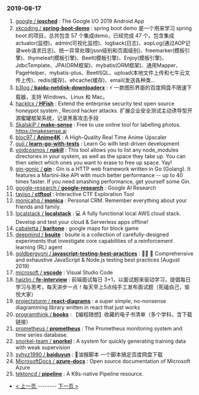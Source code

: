 ### 2019-08-17 
1. [google / **iosched**](https://github.com/google/iosched) : The Google I/O 2019 Android App
1. [xkcoding / **spring-boot-demo**](https://github.com/xkcoding/spring-boot-demo) : spring boot demo 是一个用来学习 spring boot 的项目，总共包含 57 个集成demo，已经完成 47 个。包含集成 actuator(监控)、admin(可视化监控)、logback(日志)、aopLog(通过AOP记录web请求日志)、统一异常处理(json级别和页面级别)、freemarker(模板引擎)、thymeleaf(模板引擎)、Beetl(模板引擎)、Enjoy(模板引擎)、JdbcTemplate、JPA(ORM框架)、mybatis(ORM框架)、通用Mapper、PageHelper、mybatis-plus、BeetlSQL、upload(本地文件上传和七牛云文件上传)、redis(缓存)、ehcache(缓存)、email(发送各种类…
1. [b3log / **baidu-netdisk-downloaderx**](https://github.com/b3log/baidu-netdisk-downloaderx) : ⚡️ 一款图形界面的百度网盘不限速下载器，支持 Windows、Linux 和 Mac。
1. [hacklcx / **HFish**](https://github.com/hacklcx/HFish) : Extend the enterprise security test open source honeypot system , Record hacker attacks. 扩展企业安全测试主动诱导型开源蜜罐框架系统，记录黑客攻击手段
1. [SkalskiP / **make-sense**](https://github.com/SkalskiP/make-sense) : Free to use online tool for labelling photos. https://makesense.ai
1. [bloc97 / **Anime4K**](https://github.com/bloc97/Anime4K) : A High-Quality Real Time Anime Upscaler
1. [quii / **learn-go-with-tests**](https://github.com/quii/learn-go-with-tests) : Learn Go with test-driven development
1. [voidcosmos / **npkill**](https://github.com/voidcosmos/npkill) : This tool allows you to list any node_modules directories in your system, as well as the space they take up. You can then select which ones you want to erase to free up space. Yay!
1. [gin-gonic / **gin**](https://github.com/gin-gonic/gin) : Gin is a HTTP web framework written in Go (Golang). It features a Martini-like API with much better performance -- up to 40 times faster. If you need smashing performance, get yourself some Gin.
1. [google-research / **google-research**](https://github.com/google-research/google-research) : Google AI Research
1. [taviso / **ctftool**](https://github.com/taviso/ctftool) : Interactive CTF Exploration Tool
1. [monicahq / **monica**](https://github.com/monicahq/monica) : Personal CRM. Remember everything about your friends and family.
1. [localstack / **localstack**](https://github.com/localstack/localstack) : 💻 A fully functional local AWS cloud stack. Develop and test your cloud & Serverless apps offline!
1. [cabaletta / **baritone**](https://github.com/cabaletta/baritone) : google maps for block game
1. [deepmind / **bsuite**](https://github.com/deepmind/bsuite) : bsuite is a collection of carefully-designed experiments that investigate core capabilities of a reinforcement learning (RL) agent
1. [goldbergyoni / **javascript-testing-best-practices**](https://github.com/goldbergyoni/javascript-testing-best-practices) : 📗🌐 🚢 Comprehensive and exhaustive JavaScript & Node.js testing best practices (August 2019)
1. [microsoft / **vscode**](https://github.com/microsoft/vscode) : Visual Studio Code
1. [haizlin / **fe-interview**](https://github.com/haizlin/fe-interview) : 前端面试每日 3+1，以面试题来驱动学习，提倡每日学习与思考，每天进步一点！每天早上5点纯手工发布面试题（死磕自己，愉悦大家）
1. [projectstorm / **react-diagrams**](https://github.com/projectstorm/react-diagrams) : a super simple, no-nonsense diagramming library written in react that just works
1. [programthink / **books**](https://github.com/programthink/books) : 【编程随想】收藏的电子书清单（多个学科，含下载链接）
1. [prometheus / **prometheus**](https://github.com/prometheus/prometheus) : The Prometheus monitoring system and time series database.
1. [snorkel-team / **snorkel**](https://github.com/snorkel-team/snorkel) : A system for quickly generating training data with weak supervision
1. [syhyz1990 / **baiduyun**](https://github.com/syhyz1990/baiduyun) : 🖖油猴脚本 一个脚本搞定百度网盘下载
1. [MicrosoftDocs / **azure-docs**](https://github.com/MicrosoftDocs/azure-docs) : Open source documentation of Microsoft Azure
1. [tektoncd / **pipeline**](https://github.com/tektoncd/pipeline) : A K8s-native Pipeline resource. 

- [ < 上一页 ](https://github.com/able8/github-trending-daily-record/blob/master/2019-08-16.md) -------- [ 下一页 > ](https://github.com/able8/github-trending-daily-record/blob/master/2019-08-18.md)